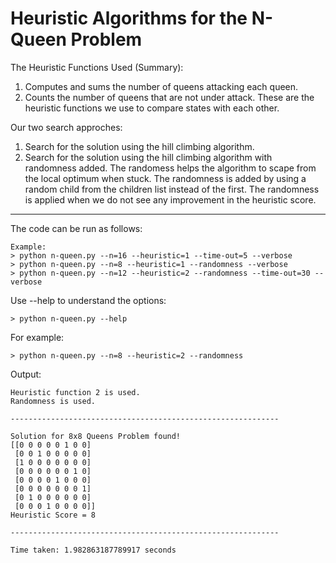 # Heuristic Algorithms for the N-Queen Problem 
The Heuristic Functions Used (Summary):
1. Computes and sums the number of queens attacking each queen.
2. Counts the number of queens that are not under attack.
These are the heuristic functions we use to compare states with each other.

Our two search approches:
1. Search for the solution using the hill climbing algorithm.
2. Search for the solution using the hill climbing algorithm with randomness added.
The randomess helps the algorithm to scape from the local optimum when stuck.
The randomness is added by using a random child from the children list instead of the first.
The randomness is applied when we do not see any improvement in the heuristic score.

---

The code can be run as follows:
```
Example:
> python n-queen.py --n=16 --heuristic=1 --time-out=5 --verbose
> python n-queen.py --n=8 --heuristic=1 --randomness --verbose
> python n-queen.py --n=12 --heuristic=2 --randomness --time-out=30 --verbose
```


Use --help to understand the options:
```
> python n-queen.py --help
```

For example:
```
> python n-queen.py --n=8 --heuristic=2 --randomness
```
Output:
```
Heuristic function 2 is used.
Randomness is used.

------------------------------------------------------------

Solution for 8x8 Queens Problem found!
[[0 0 0 0 0 1 0 0]
 [0 0 1 0 0 0 0 0]
 [1 0 0 0 0 0 0 0]
 [0 0 0 0 0 0 1 0]
 [0 0 0 0 1 0 0 0]
 [0 0 0 0 0 0 0 1]
 [0 1 0 0 0 0 0 0]
 [0 0 0 1 0 0 0 0]]
Heuristic Score = 8

------------------------------------------------------------

Time taken: 1.982863187789917 seconds
```
